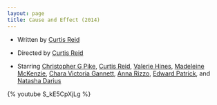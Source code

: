 ```yaml
---
layout: page
title: Cause and Effect (2014)
---
```


* Written by [Curtis Reid]
* Directed by [Curtis Reid]
* Starring [Christopher G Pike], [Curtis Reid], [Valerie Hines], [Madeleine McKenzie], [Chara Victoria Gannett], [Anna Rizzo], [Edward Patrick], and [Natasha Darius]

  [Anna Rizzo]: http://www.imdb.com/name/nm5042825/
  [Chara Victoria Gannett]: http://www.imdb.com/name/nm5142628/
  [Christopher G Pike]: http://www.imdb.com/name/nm3295202/
  [Curtis Reid]: http://www.imdb.com/name/nm4840208/
  [Edward Patrick]: http://www.imdb.com/name/nm6097680/
  [Madeleine McKenzie]: http://www.imdb.com/name/nm5080751/
  [Natasha Darius]: http://www.imdb.com/name/nm5720821/
  [Valerie Hines]: http://www.imdb.com/name/nm5380020/

{% youtube S_kE5CpXjLg %}

